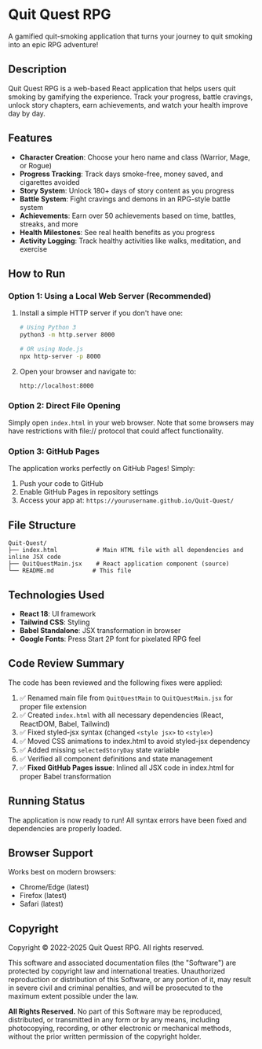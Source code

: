 # Quit Quest RPG

A gamified quit-smoking application that turns your journey to quit smoking into an epic RPG adventure!

## Description

Quit Quest RPG is a web-based React application that helps users quit smoking by gamifying the experience. Track your progress, battle cravings, unlock story chapters, earn achievements, and watch your health improve day by day.

## Features

- **Character Creation**: Choose your hero name and class (Warrior, Mage, or Rogue)
- **Progress Tracking**: Track days smoke-free, money saved, and cigarettes avoided
- **Story System**: Unlock 180+ days of story content as you progress
- **Battle System**: Fight cravings and demons in an RPG-style battle system
- **Achievements**: Earn over 50 achievements based on time, battles, streaks, and more
- **Health Milestones**: See real health benefits as you progress
- **Activity Logging**: Track healthy activities like walks, meditation, and exercise

## How to Run

### Option 1: Using a Local Web Server (Recommended)

1. Install a simple HTTP server if you don't have one:
   ```bash
   # Using Python 3
   python3 -m http.server 8000

   # OR using Node.js
   npx http-server -p 8000
   ```

2. Open your browser and navigate to:
   ```
   http://localhost:8000
   ```

### Option 2: Direct File Opening

Simply open `index.html` in your web browser. Note that some browsers may have restrictions with file:// protocol that could affect functionality.

### Option 3: GitHub Pages

The application works perfectly on GitHub Pages! Simply:
1. Push your code to GitHub
2. Enable GitHub Pages in repository settings
3. Access your app at: `https://yourusername.github.io/Quit-Quest/`

## File Structure

```
Quit-Quest/
├── index.html           # Main HTML file with all dependencies and inline JSX code
├── QuitQuestMain.jsx    # React application component (source)
└── README.md           # This file
```

## Technologies Used

- **React 18**: UI framework
- **Tailwind CSS**: Styling
- **Babel Standalone**: JSX transformation in browser
- **Google Fonts**: Press Start 2P font for pixelated RPG feel

## Code Review Summary

The code has been reviewed and the following fixes were applied:

1. ✅ Renamed main file from `QuitQuestMain` to `QuitQuestMain.jsx` for proper file extension
2. ✅ Created `index.html` with all necessary dependencies (React, ReactDOM, Babel, Tailwind)
3. ✅ Fixed styled-jsx syntax (changed `<style jsx>` to `<style>`)
4. ✅ Moved CSS animations to index.html to avoid styled-jsx dependency
5. ✅ Added missing `selectedStoryDay` state variable
6. ✅ Verified all component definitions and state management
7. ✅ **Fixed GitHub Pages issue**: Inlined all JSX code in index.html for proper Babel transformation

## Running Status

The application is now ready to run! All syntax errors have been fixed and dependencies are properly loaded.

## Browser Support

Works best on modern browsers:
- Chrome/Edge (latest)
- Firefox (latest)
- Safari (latest)

## Copyright

Copyright © 2022-2025 Quit Quest RPG. All rights reserved.

This software and associated documentation files (the "Software") are protected by copyright law and international treaties. Unauthorized reproduction or distribution of this Software, or any portion of it, may result in severe civil and criminal penalties, and will be prosecuted to the maximum extent possible under the law.

**All Rights Reserved.** No part of this Software may be reproduced, distributed, or transmitted in any form or by any means, including photocopying, recording, or other electronic or mechanical methods, without the prior written permission of the copyright holder.
